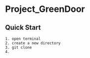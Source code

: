 # Project_GreenDoor

## Quick Start
```
1. open terminal
2. create a new directory
3. git clone 
4.  
